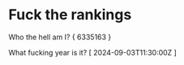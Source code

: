 # Fuck the rankings

Who the hell am I?
{ 6335163 }

What fucking year is it?
[ 2024-09-03T11:30:00Z ]
